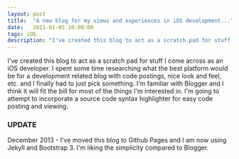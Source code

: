 ```yaml
---
layout: post
title:  "A new blog for my views and experiences in iOS development..."
date:   2011-01-05 10:00:00
tags: iOS
description: "I've created this blog to act as a scratch pad for stuff I come across as an iOS developer. I spent some time researching what the best platform would be for a development related blog with code postings, nice look and feel, etc. and I finally had to just pick something. I'm familiar with Blogger and I think it will fit the bill for most of the things I'm interested in. I'm going to attempt to incorporate a source code syntax highlighter for easy code posting and viewing."
---
```


I've created this blog to act as a scratch pad for stuff I come across as an iOS developer. I spent some time researching what the best platform would be for a development related blog with code postings, nice look and feel, etc. and I finally had to just pick something. I'm familiar with Blogger and I think it will fit the bill for most of the things I'm interested in. I'm going to attempt to incorporate a source code syntax highlighter for easy code posting and viewing.

### UPDATE ### 
December 2013 - I've moved this blog to Github Pages and I am now using Jekyll and Bootstrap 3.  I'm liking the simplicity compared to Blogger.